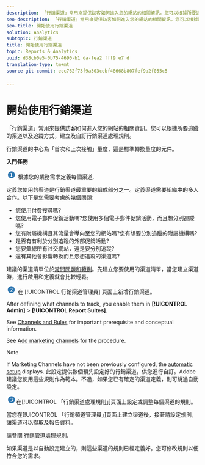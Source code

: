 ```yaml
---
description: 「行銷渠道」常用來提供訪客如何進入您的網站的相關資訊。您可以根據所要追蹤的渠道以及追蹤方式，建立及自訂行銷渠道處理規則。
seo-description: 「行銷渠道」常用來提供訪客如何進入您的網站的相關資訊。您可以根據所要追蹤的渠道以及追蹤方式，建立及自訂行銷渠道處理規則。
seo-title: 開始使用行銷渠道
solution: Analytics
subtopic: 行銷渠道
title: 開始使用行銷渠道
topic: Reports & Analytics
uuid: d38cb0e5-0b75-4690-b1 da-fea2 fff9 e7 d
translation-type: tm+mt
source-git-commit: ecc762f73f9a303cebf48668b807fef9a2f055c5

---
```



# 開始使用行銷渠道

「行銷渠道」常用來提供訪客如何進入您的網站的相關資訊。您可以根據所要追蹤的渠道以及追蹤方式，建立及自訂行銷渠道處理規則。

行銷渠道的中心為「首次和上次接觸」量度，這是標準轉換量度的元件。

**入門任務**

![](assets/step1_icon.png) 根據您的業務需求定義每個渠道.

定義您使用的渠道是行銷渠道最重要的組成部分之一。定義渠道需要組織中的多人合作。以下是您需要考慮的幾個問題: 

* 您使用付費搜尋嗎?
* 您使用電子郵件促銷活動嗎?您使用多個電子郵件促銷活動，而且想分別追蹤嗎?
* 您有附屬機構且其流量會導向至您的網站嗎?您有想要分別追蹤的附屬機構嗎?
* 是否有有利於分別追蹤的外部促銷活動?
* 您要彙總所有社交網站，還是要分別追蹤?
* 還有其他會影響轉換而且您想追蹤的渠道嗎?

建議的渠道清單位於[常問問題和範例](../../components/c-marketing-channels/c-faq.md#concept_72CE3270AC264DB2A64BCB3E4B0D9C44)。先建立您要使用的渠道清單，當您建立渠道時，進行啟用和定義就會比較輕鬆。

![](assets/step2_icon.png) 在 [!UICONTROL 行銷渠道管理員] 頁面上新增行銷渠道。

After defining what channels to track, you enable them in **[!UICONTROL Admin]** &gt; **[!UICONTROL Report Suites]**.

See [Channels and Rules](../../components/c-marketing-channels/c-channels-rules.md#concept_C832E652974F419C82A4FAD9076C3197) for important prerequisite and conceptual information.

See [Add marketing channels](../../components/c-marketing-channels/c-channels.md#task_98C9D3F5DBBC4B198E0A9ED4D3891E03) for the procedure.

>[!NOTE]
>
>If Marketing Channels have not been previously configured, the [automatic setup](../../components/c-marketing-channels/c-channel-autosetup.md#concept_2EC91690B4F94889ADE935AB69B9025D) displays. 此設定提供數個預先設定好的行銷渠道，供您進行自訂。Adobe 建議您使用這些規則作為範本。不過，如果您已有確定的渠道定義，則可跳過自動設定。

![](assets/step3_icon.png)在[!UICONTROL 「行銷渠道處理規則」]頁面上設定或調整每個渠道的規則。

當您在[!UICONTROL 「行銷頻道管理員」]頁面上建立渠道後，接著請設定規則，讓渠道可以擷取及報告資料。

請參閱 [行銷管道處理規則](../../components/c-marketing-channels/c-rules.md#concept_9ADC8D3AA4C84288ACC6D441D4036646).

如果渠道是以自動設定建立的，則這些渠道的規則已經定義好。您可修改規則以便符合您的需求。

